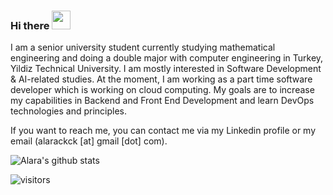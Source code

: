 ### Hi there <img src="https://raw.githubusercontent.com/MartinHeinz/MartinHeinz/master/wave.gif" width="30px">

I am a senior university student currently studying mathematical engineering and doing a double major with computer engineering in Turkey, Yildiz Technical University. I am mostly interested in Software Development & AI-related studies. At the moment, I am working as a part time software developer which is working on cloud computing. My goals are to increase my capabilities in Backend and Front End Development and learn DevOps technologies and principles.

If you want to reach me, you can contact me via my Linkedin profile or my email (alarackck [at] gmail [dot] com). 

![Alara's github stats](https://github-readme-stats.vercel.app/api?username=alarahergun&show_icons=true&title_color=fff&icon_color=79ff97&text_color=9f9f9f&bg_color=151515)

![visitors](https://visitor-badge-reloaded.herokuapp.com/badge?page_id=wissenschaftlerin&color=00cf00)
